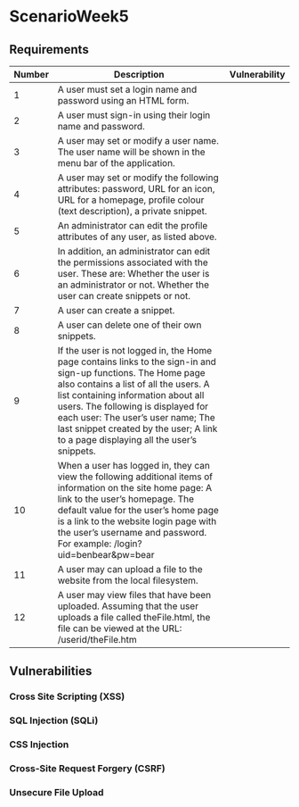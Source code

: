 # ScenarioWeek5

## Requirements

| Number   |      Description      |  Vulnerability |
|----------|-------------|------|
| 1 | A user must set a login name and password using an HTML form. | |
| 2 | A user must sign-in using their login name and password.| |
| 3 | A user may set or modify a user name. The user name will be shown in the menu bar of the application. |
| 4 | A user may set or modify the following attributes: password, URL for an icon, URL for a homepage, profile colour (text description), a private snippet. | |
| 5 | An administrator can edit the profile attributes of any user, as listed above. | |
| 6 | In addition, an administrator can edit the permissions associated with the user. These are:  Whether the user is an administrator or not. Whether the user can create snippets or not. |
| 7 | A user can create a snippet. | |
| 8 | A user can delete one of their own snippets. | |
| 9 | If the user is not logged in, the Home page contains links to the sign-in and sign-up functions. The Home page also contains a list of all the users. A list containing information about all users. The following is displayed for each user: The user’s user name; The last snippet created by the user; A link to a page displaying all the user’s snippets. | |
| 10 | When a user has logged in, they can view the following additional items of information on the site home page: A link to the user’s homepage. The default value for the user’s home page is a link to the website login page with the user’s username and password. For example: <website URL>/login?uid=benbear&pw=bear | |
| 11 | A user may can upload a file to the website from the local filesystem. | |
| 12 | A user may view files that have been uploaded. Assuming that the user uploads a file called theFile.html, the file can be viewed at the URL: <website>/userid/theFile.htm | |

## Vulnerabilities

### Cross Site Scripting (XSS)

### SQL Injection (SQLi)

### CSS Injection

### Cross-Site Request Forgery (CSRF)

### Unsecure File Upload
